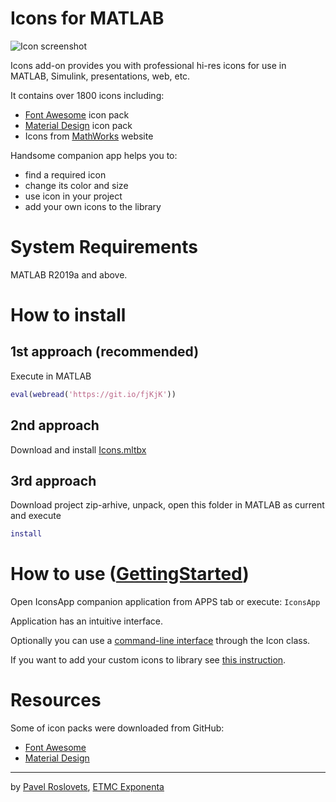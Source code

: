 # Icons for MATLAB

![Icon screenshot](https://github.com/roslovets/Icons-for-MATLAB/raw/master/doc/screenshot.png)

Icons add-on provides you with professional hi-res icons for use in MATLAB, Simulink, presentations, web, etc.

It contains over 1800 icons including:
- [Font Awesome](https://fontawesome.com/icons) icon pack
- [Material Design](https://material.io/tools/icons) icon pack
- Icons from [MathWorks](https://www.mathworks.com) website

Handsome companion app helps you to:
- find a required icon
- change its color and size
- use icon in your project
- add your own icons to the library

# System Requirements

MATLAB R2019a and above.

# How to install

## 1st approach (recommended)

Execute in MATLAB
```MATLAB
eval(webread('https://git.io/fjKjK'))
```

## 2nd approach

Download and install [Icons.mltbx](https://github.com/roslovets/Icons-for-MATLAB/releases/download/v1.0/Icons.mltbx)

## 3rd approach

Download project zip-arhive, unpack, open this folder in MATLAB as current and execute
```MATLAB
install
```

# How to use ([GettingStarted](https://htmlpreview.github.io/?https://raw.githubusercontent.com/roslovets/Icons-for-MATLAB/master/doc/GettingStarted.html))

Open IconsApp companion application from APPS tab or execute:
`IconsApp`

Application has an intuitive interface.

Optionally you can use a [command-line interface](https://htmlpreview.github.io/?https://raw.githubusercontent.com/roslovets/Icons-for-MATLAB/master/doc/CLI.html) through the Icon class.

If you want to add your custom icons to library see [this instruction](https://htmlpreview.github.io/?https://raw.githubusercontent.com/roslovets/Icons-for-MATLAB/master/doc/AddIcons.html).

# Resources

Some of icon packs were downloaded from GitHub:

- [Font Awesome](https://github.com/encharm/Font-Awesome-SVG-PNG)
- [Material Design](https://github.com/google/material-design-icons)

***

by [Pavel Roslovets](https://roslovets.github.io), [ETMC Exponenta](https://exponenta.ru)
